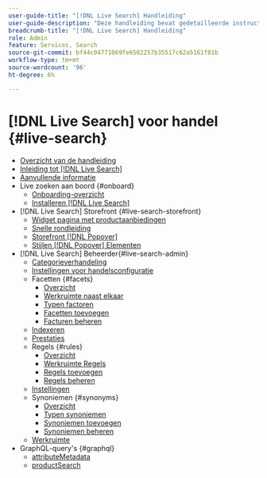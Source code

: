 ```yaml
---
user-guide-title: "[!DNL Live Search] Handleiding"
user-guide-description: "Deze handleiding bevat gedetailleerde instructies voor het gebruik van [!DNL Live Search] uit Adobe Commerce."
breadcrumb-title: "[!DNL Live Search] Handleiding"
role: Admin
feature: Services, Search
source-git-commit: bf44c04771069fe6502257b35517c62a5161f81b
workflow-type: tm+mt
source-wordcount: '96'
ht-degree: 6%

---
```


# [!DNL Live Search] voor handel {#live-search}

- [Overzicht van de handleiding](guide-overview.md)
- [Inleiding tot [!DNL Live Search]](overview.md)
- [Aanvullende informatie](release-notes.md)
- Live zoeken aan boord {#onboard}
   - [Onboarding-overzicht](onboarding-overview.md)
   - [Installeren [!DNL Live Search]](install.md)
- [!DNL Live Search] Storefront {#live-search-storefront}
   - [Widget pagina met productaanbiedingen](plp-styling.md)
   - [Snelle rondleiding](quick-tour.md)
   - [Storefront [!DNL Popover]](storefront-popover.md)
   - [Stijlen [!DNL Popover] Elementen](storefront-popover-styling.md)
- [!DNL Live Search] Beheerder{#live-search-admin}
   - [Categorieverhandeling](category-merch.md)
   - [Instellingen voor handelsconfiguratie](configuration.md)
   - Facetten {#facets}
      - [Overzicht](facets.md)
      - [Werkruimte naast elkaar](faceting-workspace.md)
      - [Typen factoren](facets-type.md)
      - [Facetten toevoegen](facets-add.md)
      - [Facturen beheren](facets-manage.md)
   - [Indexeren](indexing.md)
   - [Prestaties](performance.md)
   - Regels {#rules}
      - [Overzicht](rules.md)
      - [Werkruimte Regels](rules-workspace.md)
      - [Regels toevoegen](rules-add.md)
      - [Regels beheren](rules-manage.md)
   - [Instellingen](settings.md)
   - Synoniemen {#synonyms}
      - [Overzicht](synonyms.md)
      - [Typen synoniemen](synonyms-type.md)
      - [Synoniemen toevoegen](synonyms-add.md)
      - [Synoniemen beheren](synonyms-manage.md)
   - [Werkruimte](workspace.md)
- GraphQL-query&#39;s {#graphql}
   - [attributeMetadata](https://developer.adobe.com/commerce/webapi/graphql/schema/live-search/queries/attribute-metadata/)
   - [productSearch](https://developer.adobe.com/commerce/webapi/graphql/schema/live-search/queries/product-search/)